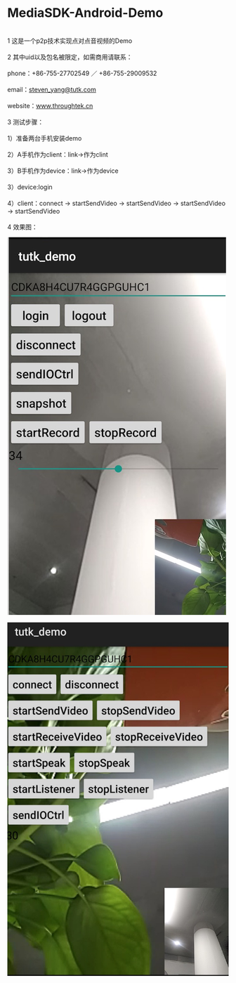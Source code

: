# MediaSDK-Android-Demo
<br>1 这是一个p2p技术实现点对点音视频的Demo<br/>
<br>2 其中uid以及包名被限定，如需商用请联系：<br/>
<br>phone：+86-755-27702549 ／ +86-755-29009532<br/>
<br>email：steven_yang@tutk.com<br/>
<br>website：www.throughtek.cn<br/>
<br>3 测试步骤：<br/>
<br>1）准备两台手机安装demo<br/>
<br>2）A手机作为client：link->作为clint<br/>
<br>3）B手机作为device：link->作为device<br/>
<br>3）device:login<br/>
<br>4）client：connect -> startSendVideo -> startSendVideo -> startSendVideo -> startSendVideo<br/>
<br>4 效果图：<br/>

![device](https://github.com/TUTK-SZ/MediaSDK-Android-Demo/blob/master/demo_03.png)


![client](https://github.com/TUTK-SZ/MediaSDK-Android-Demo/blob/master/demo_04.png)
